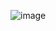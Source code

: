 ![image](https://user-images.githubusercontent.com/113089483/224156500-9a694508-44e2-492f-8de8-ccb526bca72b.png)
 

